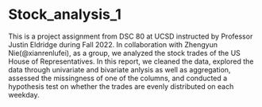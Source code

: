 # Stock_analysis_1
This is a project assignment from DSC 80 at UCSD instructed by Professor Justin Eldridge during Fall 2022. In collaboration with Zhengyun Nie(@xianrenlufei), as a group, we analyzed the stock trades of the US House of Representatives. In this report, we cleaned the data, explored the data through univariate and bivariate anlysis as well as aggregation, assessed the missingness of one of the columns, and conducted a hypothesis test on whether the trades are evenly distributed on each weekday.
